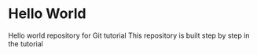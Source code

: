 # Hello World
Hello world repository for Git tutorial
This repository is built step by step in the tutorial